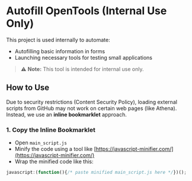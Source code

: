 # Autofill OpenTools (Internal Use Only)

This project is used internally to automate:
- Autofilling basic information in forms
- Launching necessary tools for testing small applications

> ⚠️ **Note:** This tool is intended for internal use only.

## How to Use

Due to security restrictions (Content Security Policy), loading external scripts from GitHub may not work on certain web pages (like Athena).  
Instead, we use an **inline bookmarklet** approach.

### 1. Copy the Inline Bookmarklet

- Open `main_script.js`
- Minify the code using a tool like [https://javascript-minifier.com/](https://javascript-minifier.com/)
- Wrap the minified code like this:

```js
javascript:(function(){/* paste minified main_script.js here */})();
